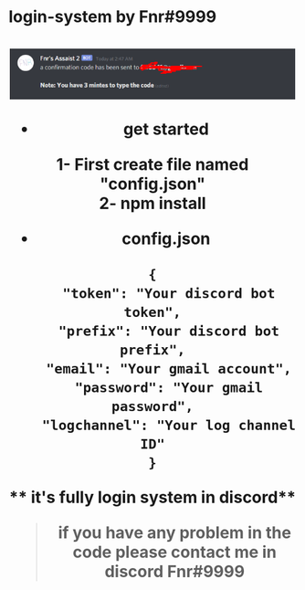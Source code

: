 # login-system by Fnr#9999

<h1 align="center"><img src="./img/login.png" width="500px">

- get started

1- First create file named "config.json"<br>2- npm install

- config.json
```
{
    "token": "Your discord bot token",
    "prefix": "Your discord bot prefix",
    "email": "Your gmail account",
    "password": "Your gmail password",
    "logchannel": "Your log channel ID"
}
```

** it's fully login system in discord**
> if you have any problem in the code please contact me in discord **Fnr#9999**

